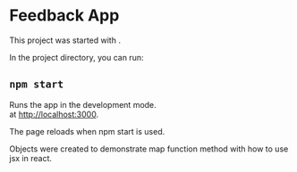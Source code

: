# Feedback App

This project was started with .

In the project directory, you can run:

## `npm start`

Runs the app in the development mode.\
at [http://localhost:3000](http://localhost:3000).

The page reloads when npm start is used.

Objects were created to demonstrate map function method with how to use jsx in react.
